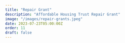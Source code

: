 ```yaml
---
title: "Repair Grant"
description: "Affordable Housing Trust Repair Grant" 
image: "/images/repair-grants.jpeg"
date: 2023-07-23T05:00:00Z
order: 11
draft: false
---
```


